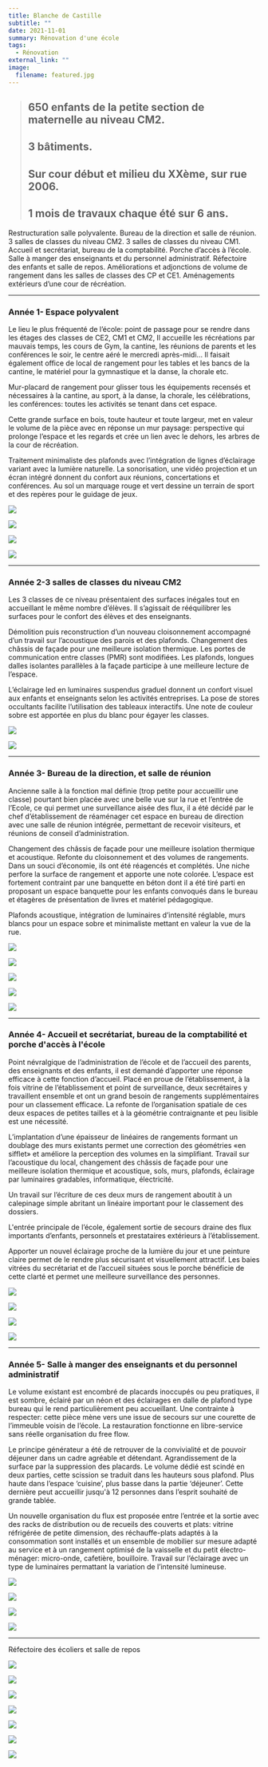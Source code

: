 ```yaml
---
title: Blanche de Castille
subtitle: ""
date: 2021-11-01
summary: Rénovation d'une école
tags:
  - Rénovation
external_link: ""
image:
  filename: featured.jpg
---
```



> ## 650 enfants de la petite section de maternelle au niveau CM2. 
> ## 3 bâtiments. 
> ## Sur cour début et milieu du XXème, sur rue 2006. 
> ## 1 mois de travaux chaque été sur 6 ans.

Restructuration salle polyvalente. Bureau de la direction et salle de réunion. 3 salles de classes du niveau CM2. 3 salles de classes du niveau CM1. Accueil et secrétariat, bureau de la comptabilité. Porche d’accès à l’école. Salle à manger des enseignants et du personnel administratif. Réfectoire des enfants et salle de repos. Améliorations et adjonctions de volume de rangement dans les salles de classes des CP et CE1. Aménagements extérieurs d’une cour de récréation.

---

### Année 1- Espace polyvalent
<p>Le lieu le plus fréquenté de l’école: point de passage pour se rendre dans les étages des classes de CE2, CM1 et CM2, Il accueille les récréations par mauvais temps, les cours de Gym, la cantine, les réunions de parents et les conférences le soir, le centre aéré le mercredi après-midi… Il faisait également office de local de rangement pour les tables et les bancs de la cantine, le matériel pour la gymnastique et la danse, la chorale etc.

<p>Mur-placard de rangement pour glisser tous les équipements recensés et nécessaires à la cantine, au sport, à la danse, la chorale, les célébrations, les conférences: toutes les activités se tenant dans cet espace.</p>

<p>Cette grande surface en bois, toute hauteur et toute largeur, met en valeur le volume de la pièce avec en réponse un mur paysage: perspective qui prolonge l’espace et les regards et crée un lien avec le dehors, les arbres de la cour de récréation.</p>

<p>Traitement minimaliste des plafonds avec l’intégration de lignes d’éclairage variant avec la lumière naturelle. La sonorisation, une vidéo projection et un écran intégré donnent du confort aux réunions, concertations et conférences.
Au sol un marquage rouge et vert dessine un terrain de sport et des repères pour le guidage de jeux.</p>


![](RC1/jem-cao-6001.jpg)

![](RC1/jem-cao-6090.jpg)

![](RC1/jem-cao-6095.jpg)

![](RC1/jem-cao-6107.jpg)


---

### Année 2-3 salles de classes du niveau CM2 

<p>Les 3 classes de ce niveau présentaient des surfaces inégales tout en accueillant le même nombre d’élèves. Il s’agissait de rééquilibrer les surfaces pour le confort des élèves et des enseignants. </p>
<p>Démolition puis reconstruction d’un nouveau cloisonnement accompagné d’un travail sur l’acoustique des parois et des plafonds. Changement des châssis de façade pour une meilleure isolation thermique. Les portes de communication entre classes (PMR) sont modifiées.  Les plafonds, longues dalles isolantes parallèles à la façade participe à une meilleure lecture de l’espace.</p>

<p>L’éclairage led en luminaires suspendus graduel donnent un confort visuel aux enfants et enseignants selon les activités entreprises. La pose de stores occultants facilite l’utilisation des tableaux interactifs. Une note de couleur sobre est apportée en plus du blanc pour égayer les classes. </p>

![](RC6/jem-cao-7711.jpg)

![](RC6/jem-cao-7723.jpg)

---

### Année 3- Bureau de la direction, et salle de réunion

<p>Ancienne salle à la fonction mal définie (trop petite pour accueillir une classe) pourtant bien placée avec une belle vue sur la rue et l’entrée de l’Ecole, ce qui permet une surveillance aisée des flux, il a été décidé par le chef d’établissement de réaménager cet espace en bureau de direction avec une salle de réunion intégrée, permettant de recevoir visiteurs, et réunions de conseil d’administration.</p>

<p>Changement des châssis de façade pour une meilleure isolation thermique et acoustique. Refonte du cloisonnement et des volumes de rangements. Dans un souci d’économie, ils ont été réagencés et complétés. Une niche perfore la surface de rangement et apporte une note colorée. L’espace est fortement contraint par une banquette en béton dont il a été tiré parti en proposant un espace banquette pour les enfants convoqués dans le bureau et étagères de présentation de livres et matériel pédagogique. </p>

<p>Plafonds acoustique, intégration de luminaires d’intensité réglable, murs blancs pour un espace sobre et minimaliste mettant en valeur la vue de la rue.</p>


![](RC2/jem-cao-7001.jpg)

![](RC2/jem-cao-7002.jpg)

![](RC2/jem-cao-7003.jpg)

![](RC2/jem-cao-7020.jpg)

![](RC2/jem-cao-7025.jpg)

---

### Année 4- Accueil et secrétariat, bureau de la comptabilité et porche d'accès à l'école

<p>Point névralgique de l’administration de l’école et de l’accueil des parents, des enseignants et des enfants, il est demandé d’apporter une réponse efficace à cette fonction d’accueil. Placé en proue de l’établissement, à la fois vitrine de l’établissement et point de surveillance, deux secrétaires y travaillent ensemble et ont un grand besoin de rangements supplémentaires pour un classement efficace. La refonte de l’organisation spatiale de ces deux espaces de petites tailles et à la géométrie contraignante et peu lisible est une nécessité. </p>

<p>L’implantation d’une épaisseur  de linéaires de rangements formant un doublage des murs existants permet une correction des géométries «en sifflet» et améliore la perception des volumes en la simplifiant. Travail sur l’acoustique du local, changement des châssis de façade pour une meilleure isolation thermique et acoustique, sols, murs, plafonds, éclairage par luminaires gradables, informatique, électricité.</p>

<p>Un travail sur l’écriture de ces deux murs de rangement aboutit à un calepinage simple abritant un linéaire important pour le classement des dossiers.</p>

<p>L'entrée principale de l’école, également sortie de secours draine des flux importants d’enfants, personnels et prestataires extérieurs à l’établissement. </p>

<p>Apporter un nouvel éclairage proche de la lumière du jour et une peinture claire permet de le rendre plus sécurisant et visuellement attractif. Les baies vitrées du secrétariat et de l’accueil situées sous le porche bénéficie de cette clarté et permet une meilleure surveillance des personnes. </p>

![](RC4/jem-cao-0001.jpg)

![](RC4/jem-cao-0002.jpg)

![](RC4/jem-cao-0060.jpg)

![](RC4/jem-cao-0076.jpg)

---

### Année 5- Salle à manger des enseignants et du personnel administratif

<p>Le volume existant est encombré de placards inoccupés ou peu pratiques, il est sombre, éclairé par un néon et des éclairages en dalle de plafond type bureau qui le rend particulièrement peu accueillant. Une contrainte à respecter: cette pièce mène vers une issue de secours sur une courette de l’immeuble voisin de l’école. La restauration fonctionne en libre-service sans réelle organisation du free flow. </p>

<p>Le principe générateur a été de retrouver de la convivialité et de pouvoir déjeuner dans un cadre agréable et détendant. Agrandissement de la surface par la suppression des placards. Le volume dédié est scindé en deux parties, cette scission se traduit dans les hauteurs sous plafond. Plus haute dans l’espace ‘cuisine’, plus basse dans la partie ‘déjeuner’. Cette dernière peut accueillir jusqu'à 12 personnes dans l’esprit souhaité de grande tablée. </p>

<p>Un nouvelle organisation du flux est proposée entre l’entrée et la sortie avec des racks de distribution ou de recueils des couverts et plats: vitrine réfrigérée de petite dimension, des réchauffe-plats adaptés à la consommation sont installés et un ensemble de mobilier sur mesure adapté au service et à un rangement optimisé de la vaisselle et du petit électro-ménager: micro-onde, cafetière, bouilloire. Travail sur l’éclairage avec un type de luminaires permattant la variation de l’intensité lumineuse.</p>

![](RC5/jem-cao-7670.jpg)

![](RC5/jem-cao-7686.jpg)

![](RC5/jem-cao-7697.jpg)

![](RC5/jem-cao-7705.jpg)



---

Réfectoire des écoliers et salle de repos

![](RC7/jem-cao-6204.jpg)

![](RC7/jem-cao-6207.jpg)

![](RC7/jem-cao-6228.jpg)

![](RC7/jem-cao-6242.jpg)

![](RC7/jem-cao-6250.jpg)

![](RC7/jem-cao-6251.jpg)

![](RC7/jem-cao-6255.jpg)

